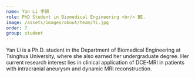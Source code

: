 ```yaml
---
name: Yan Li 李妍
role: PhD Student in Biomedical Engineering <br/> BE.
image: /assets/images/about/team/YL.jpg
order: 7
group: student
---
```


Yan Li is a Ph.D. student in the Department of Biomedical Engineering at Tsinghua University, where she also earned her undergraduate degree. Her current research interest lies in clinical application of DCE-MRI in patients with intracranial aneurysm and dynamic MRI reconstruction.
